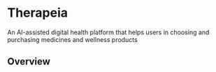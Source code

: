 # Therapeia
An AI-assisted digital health platform that helps users in choosing and purchasing medicines and wellness products
## Overview